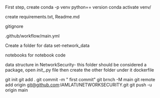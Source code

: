 First step, create conda -p venv python== version
conda activate venv/

create requirements.txt, Readme.md

gitignore

.github/workflow/main.yml

Create a folder for data set-network_data

notebooks for notebook code

data structure in NetworkSecurity- this folder should be considered a package, open _init__.py file 
then create the other folder under it 
dockerfile

git init
git add .
git commit -m " first commit"
git brnch -M main
git remote add origin git@github.com:IAMLATI/NETWORKSECURITY.git
git push -u origin main